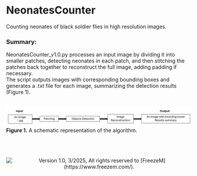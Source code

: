# NeonatesCounter
Counting neonates of black soldier flies in high resolution images.

### Summary:
NeonatesCounter_v1.0.py processes an input image by dividing it into smaller patches, detecting neonates in each patch, and then stitching the patches back together to reconstruct the full image, adding padding if necessary. <br>
The script outputs images with corresponding bounding boxes and generates a .txt file for each image, summarizing the detection results (Figure 1). <br><br>

![](schematic_pipeline.png)
**Figure 1.** A schematic representation of the algorithm. <br><br><br><br>

<p align="center">
  <img src="FreezeMLogo" alt="Version 1.0, 3/2025, All rights reserved to [FreezeM](https://www.freezem.com/).">
</p>
